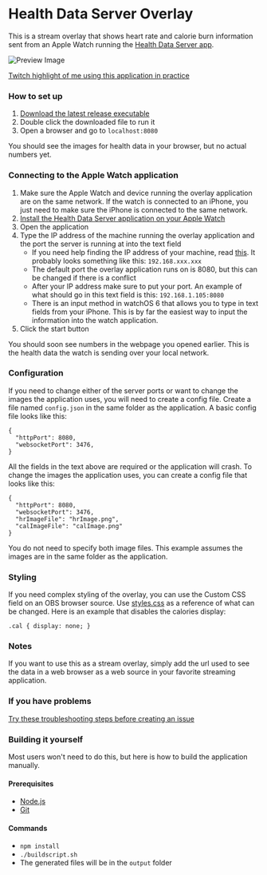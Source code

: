 # Health Data Server Overlay
This is a stream overlay that shows heart rate and calorie burn information sent from an Apple Watch running the [Health Data Server app](https://apps.apple.com/us/app/health-data-server/id1496042074).

![Preview Image](https://github.com/Rexios80/Health-Data-Server-Overlay/blob/4534a59d792d7f172a7e9958010fe4bc692c5ca7/PreviewImage.png)

[Twitch highlight of me using this application in practice](https://www.twitch.tv/videos/626646069)

### How to set up
1. [Download the latest release executable](https://github.com/Rexios80/Health-Data-Server-Overlay/releases)
2. Double click the downloaded file to run it
3. Open a browser and go to `localhost:8080`

You should see the images for health data in your browser, but no actual numbers yet.

### Connecting to the Apple Watch application
1. Make sure the Apple Watch and device running the overlay application are on the same network. If the watch is connected to an iPhone, you just need to make sure the iPhone is connected to the same network.
2. [Install the Health Data Server application on your Apple Watch](https://apps.apple.com/us/app/health-data-server/id1496042074)
3. Open the application
4. Type the IP address of the machine running the overlay application and the port the server is running at into the text field
   - If you need help finding the IP address of your machine, read [this](https://www.tp-link.com/us/support/faq/838/). It probably looks something like this: `192.168.xxx.xxx`
   - The default port the overlay application runs on is 8080, but this can be changed if there is a conflict
   - After your IP address make sure to put your port. An example of what should go in this text field is this: `192.168.1.105:8080`
   - There is an input method in watchOS 6 that allows you to type in text fields from your iPhone. This is by far the easiest way to input the information into the watch application.
5. Click the start button

You should soon see numbers in the webpage you opened earlier. This is the health data the watch is sending over your local network.

### Configuration
If you need to change either of the server ports or want to change the images the application uses, you will need to create a config file. Create a file named `config.json` in the same folder as the application. A basic config file looks like this:
```
{
  "httpPort": 8080,
  "websocketPort": 3476,
}
```
All the fields in the text above are required or the application will crash. To change the images the application uses, you can create a config file that looks like this:
```
{
  "httpPort": 8080,
  "websocketPort": 3476,
  "hrImageFile": "hrImage.png",
  "calImageFile": "calImage.png"
}
```
You do not need to specify both image files. This example assumes the images are in the same folder as the application.

### Styling
If you need complex styling of the overlay, you can use the Custom CSS field on an OBS browser source. Use [styles.css](public/styles.css) as a reference of what can be changed. Here is an example that disables the calories display:
```
.cal { display: none; }
```

### Notes
If you want to use this as a stream overlay, simply add the url used to see the data in a web browser as a web source in your favorite streaming application.

### If you have problems
[Try these troubleshooting steps before creating an issue](https://github.com/Rexios80/Health-Data-Server-Overlay/wiki/Troubleshooting)

### Building it yourself
Most users won't need to do this, but here is how to build the application manually.

#### Prerequisites
   - [Node.js](https://nodejs.org/)
   - [Git](https://git-scm.com/)

#### Commands
   - `npm install`
   - `./buildscript.sh`
   - The generated files will be in the `output` folder
